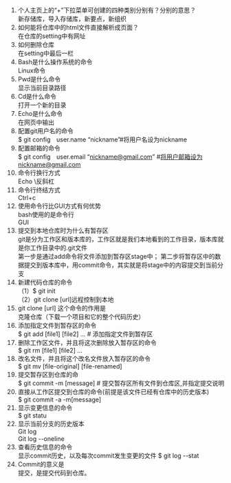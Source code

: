 1. 个人主页上的“+”下拉菜单可创建的四种类别分别有？分别的意思？  
新存储库，导入存储库，新要点，新组织  
2. 如何能将仓库中的html文件直接解析成页面？    
在仓库的setting中有网址
3. 如何删除仓库  
在setting中最后一栏  
4. Bash是什么操作系统的命令  
Linux命令  
5. Pwd是什么命令  
显示当前目录路径  
6. Cd是什么命令  
打开一个新的目录  
7. Echo是什么命令  
在网页中输出  
8. 配置git用户名的命令      
$ git config　user.name “nickname”#将用户名设为nickname
9. 配置邮箱的命令   
$ git config　user.email “nickname@gmail.com”     #将用户邮箱设为nickname@gmail.com
10. 命令行换行方式  
Echo \反斜杠
11. 命令行终结方式  
Ctrl+c  
12. 使用命令行比GUI方式有何优势  
bash使用的是命令行  
GUI  
13. 提交到本地仓库时为什么有暂存区  
git是分为工作区和版本库的，工作区就是我们本地看到的工作目录，版本库就是你工作目录中的.git文件  
第一步是通过add命令将文件添加到暂存区stage中；       第二步将暂存区中的数据提交到版本库中，用commit命令，其实就是将stage中的内容提交到当前分支
14. 新建代码仓库的命令  
（1）$ git init  
（2）git clone [url]远程控制到本地  
15. git clone [url] 这个命令的作用是  
克隆仓库（下载一个项目和它的整个代码历史）  
16. 添加指定文件到暂存区的命令  
$ git add [file1] [file2] ... # 添加指定文件到暂存区  
17. 删除工作区文件，并且将这次删除放入暂存区的命令  
$ git rm [file1] [file2] ...   
18. 改名文件，并且将这个改名文件放入暂存区的命令  
    $ git mv [file-original] [file-renamed]  
19. 提交暂存区到仓库的命      
$ git commit -m [message] #   提交暂存区所有文件到仓库区,并指定提交说明
20. 直接从工作区提交到仓库的命令(前提是该文件已经有仓库中的历史版本)    
$ git commit -a -m[message]
21. 显示变更信息的命令  
$ git statu  
22. 显示当前分支的历史版本  
Git log  
Git log --oneline  
23. 查看历史信息的命令  
显示commit历史，以及每次commit发生变更的文件   $ git log --stat
24. Commit的意义是  
提交，是提交代码到仓库。

